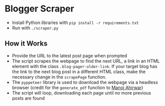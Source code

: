# Blogger Scraper

- Install Python libraries with `pip install -r requirements.txt`
- Run with `./scraper.py`

## How it Works

- Provide the URL to the latest post page when prompted
- The script scrapes the webpage to find the next URL, a link in an HTML element with the class `.blog-pager-older-link`. If your target blog has the link to the next blog post in a different HTML class, make the necessary change in the `scrapePage` function.
- The `pyppeteer` library is used to download the webpage via a headless browser (credit for the `generate_pdf` function to [Manoj Ahirwar](https://apitemplate.io/blog/how-to-convert-html-to-pdf-using-python/))
- The script will loop, downloading each page until no more previous posts are found

